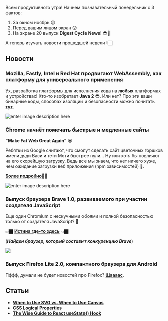 Всем продуктивного утра!
Начнем познавательный понедельник с 3 фактов:

1.  За окном ноябрь 😲
2.  Перед вашим лицом экран 😕
3.  На экране 20 выпуск **Digest Cycle News**! 😎👊

А теперь изучать новости прошедшей недели 👇🏻

## Новости

### Mozilla, Fastly, Intel и Red Hat продвигают WebAssembly, как платформу для универсального применения

Ух, разработка платформы для исполнения кода на **любых** платформах и устройствах! Кто-то изобретает **Java 2** 😎. Или нет?
Про эти ваши бинарные коды, способах изоляции и безопасности можно почитать [**тут**](https://www.opennet.ru/opennews/art.shtml?num=51849).

![enter image description here](https://lh3.googleusercontent.com/BHlp11ZwtwPP1mhncJzNjEbP1Cr-bFe-JRSlZoF4uWc63Ty4s3kcnLzlTNUGkeJtRh5XbORjI26b)

### Chrome начнёт помечать быстрые и медленные сайты

**"Make Fat Web Great Again"** 😎

Ребятки из Google считают, что смогут сделать сайт цветочных горшков имени дяди Васи и тети Моти быстрее пули... Ну или хотя бы повлияют на его скорейшую загрузку. Ведь все мы знаем, что нет ничего хуже, чем ожидание загрузки веб приложения (npm зависимостей) 🤬.

[**Более подробно**](https://www.opennet.ru/opennews/art.shtml?num=51844)🤏🏻

![enter image description here](https://lh3.googleusercontent.com/SLYU97X9xbd3xuKxotCyVEp9KwFvSwDx3ZgiPxslDGV-fbgkyW3soLJspHD_TIzyzn5-bn_RsOtd)

### Выпуск браузера Brave 1.0, развиваемого при участии создателя JavaScript

Еще один Chromium с нескучными обоями и полной безопасностью только от создателя JavaScript? 🤔

👉🏿 [**Истина где-то здесь**](https://www.opennet.ru/opennews/art.shtml?num=51859) 👈🏿

(**_Найден браузер, который составит конкуренцию Brave_**)

![](https://lh3.googleusercontent.com/Kt1uyuhupcgqSxC_dlcCB_tic-IxcRvKBF-vO2egeDZnMnHUaYfn-Adh123kx58m5ukPZmcMK1su)

### Выпуск Firefox Lite 2.0, компактного браузера для Android

Пффф, думали не будет новостей про Firefox? [**Щаааас**](https://www.opennet.ru/opennews/art.shtml?num=51866).

## Статьи

- [**When to Use SVG vs. When to Use Canvas**](https://css-tricks.com/when-to-use-svg-vs-when-to-use-canvas/)
- [**CSS Logical Properties**](https://adrianroselli.com/2019/11/css-logical-properties.html)
- [**The Wise Guide to React useState() Hook**](https://dmitripavlutin.com/react-usestate-hook-guide/)
